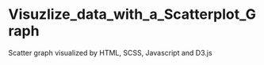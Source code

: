 # Visuzlize_data_with_a_Scatterplot_Graph
Scatter graph visualized by HTML, SCSS, Javascript and D3.js